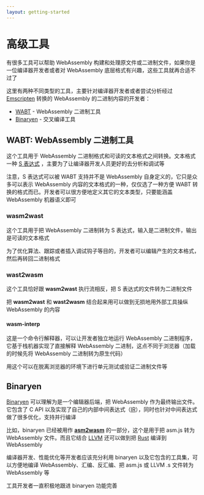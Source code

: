 ```yaml
---
layout: getting-started
---
```


# 高级工具

有很多工具可以帮助 WebAssembly 构建和处理原文件或二进制文件，如果你是一位编译器开发者或者对 WebAssembly 底层格式有兴趣，这些工具就再合适不过了

这里有两种不同类型的工具，主要针对编译器开发者或者尝试分析经过 [Emscripten](http://kripken.github.io/emscripten-site/) 转换的 WebAssembly 的二进制内容的开发者：

*   [WABT](https://github.com/WebAssembly/wabt) - WebAssembly 二进制工具
*   [Binaryen](https://github.com/WebAssembly/binaryen) - 交叉编译工具

## WABT: WebAssembly 二进制工具

这个工具用于 WebAssembly 二进制格式和可读的文本格式之间转换。文本格式一种 [S 表达式](https://en.wikipedia.org/wiki/S-expression) ，主要为了让编译器开发人员更好的去分析和调试等

注意，S 表达式可以被 WABT 支持并不是 WebAssembly 自身定义的，它只是众多可以表示 WebAssembly 内容的文本格式的一种，仅仅选了一种方便 WABT 转换的格式而已。开发者可以很方便地定义其它的文本类型，只要能涵盖 WebAssembly 机器语义即可

### wasm2wast

这个工具用于把 WebAssembly 二进制转为 S 表达式，输入是二进制文件，输出是可读的文本格式

为了优化算法、跟踪或者插入调试钩子等目的，开发者可以编辑产生的文本格式，然后再转回二进制格式

### wast2wasm

这个工具恰好跟 **wasm2wast** 执行流相反，把 S 表达式的文件转为二进制文件

把 **wasm2wast** 和 **wast2wasm** 结合起来用可以做到无损地用外部工具操纵 WebAssembly 的内容

#### wasm-interp

这是一个命令行解释器，可以让开发者独立地运行 WebAssembly 二进制程序，它基于栈机器实现了直接解释 WebAssembly 二进制，这点不同于浏览器（加载的时候先将 WebAssembly 二进制转为原生代码）

用这个可以在脱离浏览器的环境下进行单元测试或验证二进制文件等

## Binaryen

[Binaryen](https://github.com/WebAssembly/binaryen) 可以理解为是一个编辑器后端，把 WebAssembly 作为最终输出文件。它包含了 C API 以及实现了自己的内部中间表达式（[IR](https://en.wikipedia.org/wiki/Intermediate_representation)），同时也针对中间表达式做了很多优化，支持并行编译

比如，binaryen 已经被用作 **[asm2wasm](https://github.com/WebAssembly/binaryen/blob/master/src/asm2wasm.h)** 的一部分，这个是用于把 asm.js 转为 WebAssembly 文件。而且它结合 [LLVM](http://llvm.org/) 还可以做到把 [Rust](https://www.rust-lang.org/en-US/) 编译到 WebAssembly

编译器开发、性能优化等开发者应该充分利用 binaryen 以及它包含的工具集，可以方便地编译 WebAssembly、汇编、反汇编、把 asm.js 或 LLVM .s 文件转为 WebAssembly 等

工具开发者一直积极地跟进 binaryen 功能完善
